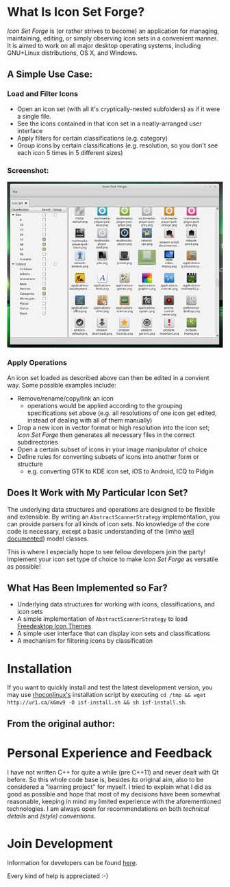 # What Is Icon Set Forge?
  
*Icon Set Forge* is (or rather strives to become) an application for managing, 
maintaining, editing, or simply observing icon sets in a convenient manner. It 
is aimed to work on all major desktop operating systems, including GNU+Linux 
distributions, OS X, and Windows.

## A Simple Use Case:

### Load and Filter Icons
- Open an icon set (with all it's cryptically-nested subfolders) as if it were a 
single file.
- See the icons contained in that icon set in a neatly-arranged user interface
- Apply filters for certain classifications (e.g. category)
- Group icons by certain classifications (e.g. resolution, so you don't see each
icon 5 times in 5 different sizes)

### Screenshot:
![A screenshot of a very early development state](Concept/GUI/Screenshot.png "A screenshot of a very early development state")

### Apply Operations

An icon set loaded as described above can then be edited in a convient way. Some
possible examples include:

- Remove/rename/copy/link an icon
    - operations would be applied according to the grouping specifications set 
    above (e.g. all resolutions of one icon get edited, instead of dealing with
    all of them manually)
- Drop a new icon in vector format or high resolution into the icon set; 
*Icon Set Forge* then generates all necessary files in the correct 
subdirectories
- Open a certain subset of icons in your image manipulator of choice
- Define rules for converting subsets of icons into another form or structure
    - e.g. converting GTK to KDE icon set, iOS to Android, ICQ to Pidgin


## Does It Work with My Particular Icon Set?

The underlying data structures and operations are designed to be flexible and 
extensible. By writing an `AbstractScannerStrategy` implementation, you can 
provide parsers for all kinds of icon sets. No knowledge of the core code is 
necessary, except a basic understanding of the (imho 
[well documented](http://mank319.github.io/Icon-Set-Forge/docs)) model classes.

This is where I especially hope to see fellow developers join the party! 
Implement your icon set type of choice to make *Icon Set Forge* as versatile 
as possible!

## What Has Been Implemented so Far?

- Underlying data structures for working with icons, classifications, and icon 
sets
- A simple implementation of `AbstractScannerStrategy` to load 
[Freedesktop Icon Themes](http://standards.freedesktop.org/icon-theme-spec/icon-theme-spec-latest.html)
- A simple user interface that can display icon sets and classifications
- A mechanism for filtering icons by classification

# Installation
If you want to quickly install and test the latest development version, you may use [rhoconlinux's](https://github.com/rhoconlinux) installation script by executing `cd /tmp && wget http://ur1.ca/k6mv9 -O isf-install.sh && sh isf-install.sh`.

## From the original author:

# Personal Experience and Feedback

I have not written C++ for quite a while (pre C++11) and never dealt with Qt 
before. So this whole code base is, besides its original aim, also to be 
considered a "learning project" for myself. I tried to explain what I did as 
good as possible and hope that most of my decisions have been somewhat 
reasonable, keeping in mind my limited experience with the aforementioned 
technologies. I am always open for recommendations on both *technical details*
and *(style) conventions*.

# Join Development
Information for developers can be found [here](Development.md).

Every kind of help is appreciated :-)
